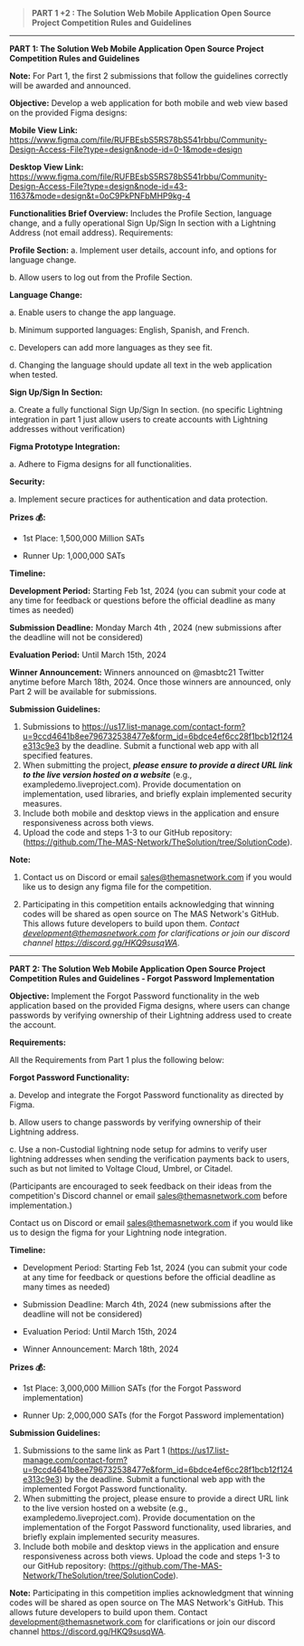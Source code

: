 > **PART 1 +2 : The Solution Web Mobile Application Open Source Project Competition Rules and Guidelines**
___________________________________________________________________________________________________________________________

**PART 1: The Solution Web Mobile Application Open Source Project Competition Rules and Guidelines**

**Note:** 
For Part 1, the first 2 submissions that follow the guidelines correctly will be awarded and announced.


**Objective:** Develop a web application for both mobile and web view based on the provided Figma designs:

**Mobile View Link:** https://www.figma.com/file/RUFBEsbS5RS78bS541rbbu/Community-Design-Access-File?type=design&node-id=0-1&mode=design

**Desktop View Link:** https://www.figma.com/file/RUFBEsbS5RS78bS541rbbu/Community-Design-Access-File?type=design&node-id=43-11637&mode=design&t=0oC9PkPNFbMHP9kg-4

**Functionalities Brief Overview:** 
Includes the Profile Section, language change, and a fully operational Sign Up/Sign In section with a Lightning Address (not email address). 
Requirements:

**Profile Section:**
a. Implement user details, account info, and options for language change.

b. Allow users to log out from the Profile Section.

**Language Change:**

a. Enable users to change the app language.

b. Minimum supported languages: English, Spanish, and French.

c. Developers can add more languages as they see fit.

d. Changing the language should update all text in the web application when tested.


**Sign Up/Sign In Section:**

a. Create a fully functional Sign Up/Sign In section.
(no specific Lightning integration in part 1 just allow users to create accounts with Lightning addresses without verification)

**Figma Prototype Integration:**

a. Adhere to Figma designs for all functionalities.


**Security:**

a. Implement secure practices for authentication and data protection.


**Prizes 💰:**

* 1st Place: 1,500,000 Million SATs

* Runner Up: 1,000,000 SATs


**Timeline:**

**Development Period:** 
Starting Feb 1st, 2024 (you can submit your code at any time for feedback or questions before the official deadline as many times as needed)

**Submission Deadline:** 
Monday March 4th , 2024 (new submissions after the deadline will not be considered)

**Evaluation Period:** 
Until March 15th, 2024

**Winner Announcement:** 
Winners announced on @masbtc21 Twitter anytime before March 18th, 2024. Once those winners are announced, only Part 2 will be available for submissions.

**Submission Guidelines:**

1.  Submissions to https://us17.list-manage.com/contact-form?u=9ccd4641b8ee796732538477e&form_id=6bdce4ef6cc28f1bcb12f124e313c9e3 by the deadline. Submit a functional web app with all specified features.
2.  When submitting the project, **_please ensure to provide a direct URL link to the live version hosted on a website_** (e.g., exampledemo.liveproject.com). Provide documentation on implementation, used libraries, and briefly explain implemented security measures.
3.  Include both mobile and desktop views in the application and ensure responsiveness across both views.
4.  Upload the code and steps 1-3 to our GitHub repository: (https://github.com/The-MAS-Network/TheSolution/tree/SolutionCode).

**Note:**
1.	Contact us on Discord or email sales@themasnetwork.com if you would like us to design any figma file for the competition.

2.	Participating in this competition entails acknowledging that winning codes will be shared as open source on The MAS Network's GitHub. This allows future developers to build upon them.
_Contact development@themasnetwork.com for clarifications or join our discord channel https://discord.gg/HKQ9susqWA_.

_________________________________________________________________________________________________________________________
**PART 2: The Solution Web Mobile Application Open Source Project Competition Rules and Guidelines - Forgot Password Implementation**

**Objective:** 
Implement the Forgot Password functionality in the web application based on the provided Figma designs, where users can change passwords by verifying ownership of their Lightning address used to create the account.

**Requirements:**

All the Requirements from Part 1 plus the following below: 

**Forgot Password Functionality:**

a. Develop and integrate the Forgot Password functionality as directed by Figma.

b. Allow users to change passwords by verifying ownership of their Lightning address.

c. Use a non-Custodial lightning node setup for admins to verify user lightning addresses when sending the verification payments back to users, such as but not limited to Voltage Cloud, Umbrel, or Citadel. 

(Participants are encouraged to seek feedback on their ideas from the competition's Discord channel or email sales@themasnetwork.com before implementation.)

Contact us on Discord or email sales@themasnetwork.com if you would like us to design the figma for your Lightning node integration.


**Timeline:**

* Development Period: Starting Feb 1st, 2024 (you can submit your code at any time for feedback or questions before the official deadline as many times as needed)

* Submission Deadline: March 4th, 2024 (new submissions after the deadline will not be considered)

* Evaluation Period: Until March 15th, 2024

* Winner Announcement: March 18th, 2024


**Prizes 💰:**
* 1st Place: 3,000,000 Million SATs (for the Forgot Password implementation)

* Runner Up: 2,000,000 SATs (for the Forgot Password implementation)


**Submission Guidelines:**

1. Submissions to the same link as Part 1 (https://us17.list-manage.com/contact-form?u=9ccd4641b8ee796732538477e&form_id=6bdce4ef6cc28f1bcb12f124e313c9e3) by the deadline. Submit a functional web app with the implemented Forgot Password functionality.
2. When submitting the project, please ensure to provide a direct URL link to the live version hosted on a website (e.g., exampledemo.liveproject.com). Provide documentation on the implementation of the Forgot Password functionality, used libraries, and briefly explain implemented security measures.
3. Include both mobile and desktop views in the application and ensure responsiveness across both views. Upload the code and steps 1-3 to our GitHub repository: (https://github.com/The-MAS-Network/TheSolution/tree/SolutionCode).

**Note:** Participating in this competition implies acknowledgment that winning codes will be shared as open source on The MAS Network's GitHub. This allows future developers to build upon them. Contact development@themasnetwork.com for clarifications or join our discord channel https://discord.gg/HKQ9susqWA.
